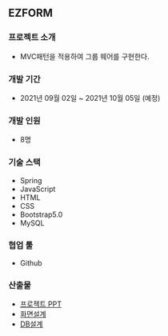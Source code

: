 ## EZFORM

### 프로젝트 소개
* MVC패턴을 적용하여 그룹 웨어를 구현한다.

### 개발 기간
* 2021년 09월 02일 ~ 2021년 10월 05일 (예정)

### 개발 인원
* 8명

### 기술 스택
* Spring
* JavaScript
* HTML
* CSS
* Bootstrap5.0
* MySQL
    
### 협업 툴
* Github
    
### 산출물
- [프로젝트 PPT]()
- [화면설계]()
- [DB설계](document/database/ezform_erd.pdf)
